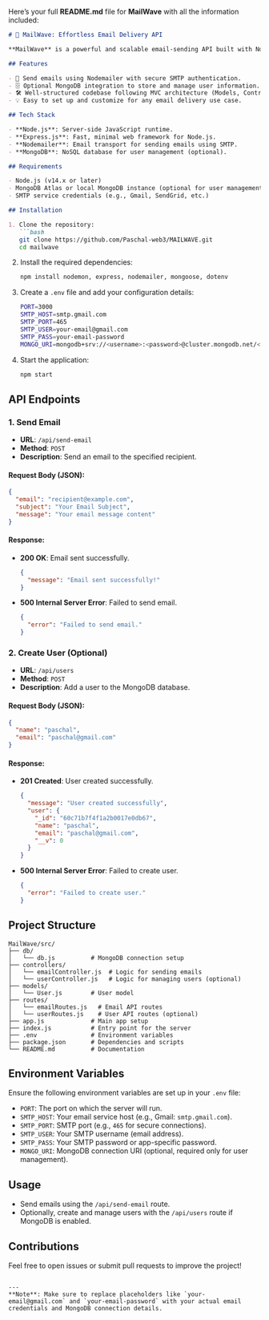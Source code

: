 Here’s your full **README.md** file for **MailWave** with all the information included:

```md
# 🚀 MailWave: Effortless Email Delivery API

**MailWave** is a powerful and scalable email-sending API built with Node.js, Express, and Nodemailer. It includes optional MongoDB integration for user management, making it perfect for developers looking to easily integrate email functionality into their applications.

## Features

- 📧 Send emails using Nodemailer with secure SMTP authentication.
- 🗄️ Optional MongoDB integration to store and manage user information.
- 🛠️ Well-structured codebase following MVC architecture (Models, Controllers, Routes).
- 💡 Easy to set up and customize for any email delivery use case.

## Tech Stack

- **Node.js**: Server-side JavaScript runtime.
- **Express.js**: Fast, minimal web framework for Node.js.
- **Nodemailer**: Email transport for sending emails using SMTP.
- **MongoDB**: NoSQL database for user management (optional).

## Requirements

- Node.js (v14.x or later)
- MongoDB Atlas or local MongoDB instance (optional for user management)
- SMTP service credentials (e.g., Gmail, SendGrid, etc.)

## Installation

1. Clone the repository:
   ```bash
   git clone https://github.com/Paschal-web3/MAILWAVE.git
   cd mailwave
   ```

2. Install the required dependencies:
   ```bash
   npm install nodemon, express, nodemailer, mongoose, dotenv
   ```

3. Create a `.env` file and add your configuration details:
   ```bash
   PORT=3000
   SMTP_HOST=smtp.gmail.com
   SMTP_PORT=465
   SMTP_USER=your-email@gmail.com
   SMTP_PASS=your-email-password
   MONGO_URI=mongodb+srv://<username>:<password>@cluster.mongodb.net/<dbname>?retryWrites=true&w=majority
   ```

4. Start the application:
   ```bash
   npm start
   ```

## API Endpoints

### **1. Send Email**

- **URL**: `/api/send-email`
- **Method**: `POST`
- **Description**: Send an email to the specified recipient.

#### Request Body (JSON):
```json
{
  "email": "recipient@example.com",
  "subject": "Your Email Subject",
  "message": "Your email message content"
}
```

#### Response:
- **200 OK**: Email sent successfully.
  ```json
  {
    "message": "Email sent successfully!"
  }
  ```
- **500 Internal Server Error**: Failed to send email.
  ```json
  {
    "error": "Failed to send email."
  }
  ```

### **2. Create User (Optional)**

- **URL**: `/api/users`
- **Method**: `POST`
- **Description**: Add a user to the MongoDB database.

#### Request Body (JSON):
```json
{
  "name": "paschal",
  "email": "paschal@gmail.com"
}
```

#### Response:
- **201 Created**: User created successfully.
  ```json
  {
    "message": "User created successfully",
    "user": {
      "_id": "60c71b7f4f1a2b0017e0db67",
      "name": "paschal",
      "email": "paschal@gmail.com",
      "__v": 0
    }
  }
  ```
- **500 Internal Server Error**: Failed to create user.
  ```json
  {
    "error": "Failed to create user."
  }
  ```

## Project Structure

```
MailWave/src/
├── db/
│   └── db.js          # MongoDB connection setup
├── controllers/
│   └── emailController.js  # Logic for sending emails
│   └── userController.js   # Logic for managing users (optional)
├── models/
│   └── User.js        # User model
├── routes/
│   └── emailRoutes.js   # Email API routes
│   └── userRoutes.js    # User API routes (optional)
├── app.js             # Main app setup
├── index.js           # Entry point for the server
├── .env               # Environment variables
├── package.json       # Dependencies and scripts
└── README.md          # Documentation
```

## Environment Variables

Ensure the following environment variables are set up in your `.env` file:

- `PORT`: The port on which the server will run.
- `SMTP_HOST`: Your email service host (e.g., Gmail: `smtp.gmail.com`).
- `SMTP_PORT`: SMTP port (e.g., `465` for secure connections).
- `SMTP_USER`: Your SMTP username (email address).
- `SMTP_PASS`: Your SMTP password or app-specific password.
- `MONGO_URI`: MongoDB connection URI (optional, required only for user management).

## Usage

- Send emails using the `/api/send-email` route.
- Optionally, create and manage users with the `/api/users` route if MongoDB is enabled.



## Contributions

Feel free to open issues or submit pull requests to improve the project!

```

---
**Note**: Make sure to replace placeholders like `your-email@gmail.com` and `your-email-password` with your actual email credentials and MongoDB connection details.
